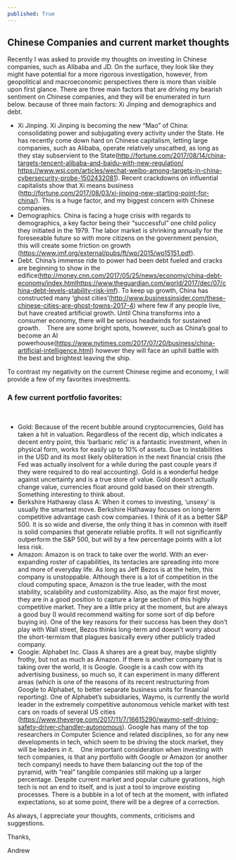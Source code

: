 ```yaml
---
published: True
---
```

## Chinese Companies and current market thoughts

Recently I was asked to provide my thoughts on investing in Chinese companies, such as Alibaba and JD. On the surface, they look like they might have potential for a more rigorous investigation, however, from geopolitical and macroeconomic perspectives there is more than visible upon first glance. There are three main factors that are driving my bearish sentiment on Chinese companies, and they will be enumerated in turn below. because of three main factors: Xi Jinping and demographics and debt.
 
* Xi Jinping.  Xi Jinping is becoming the new “Mao” of China: consolidating power and subjugating every activity under the State. He has recently come down hard on Chinese capitalism, letting large companies, such as Alibaba, operate relatively unscathed, as long as they stay subservient to the State(http://fortune.com/2017/08/14/china-targets-tencent-alibaba-and-baidu-with-new-regulation/ https://www.wsj.com/articles/wechat-weibo-among-targets-in-china-cybersecurity-probe-1502432081). Recent crackdowns on influential capitalists show that Xi means business (http://fortune.com/2017/08/03/xi-jinping-new-starting-point-for-china/). This is a huge factor, and my biggest concern with Chinese companies.
 
* Demographics. China is facing a huge crisis with regards to demographics, a key factor being their “successful” one child policy they initiated in the 1979. The labor market is shrinking annually for the foreseeable future so with more citizens on the government pension, this will create some friction on growth (https://www.imf.org/external/pubs/ft/wp/2015/wp15151.pdf).
 
* Debt. China’s immense ride to power had been debt fueled and cracks are beginning to show in the edifice(http://money.cnn.com/2017/05/25/news/economy/china-debt-economy/index.htmlhttps://www.theguardian.com/world/2017/dec/07/china-debt-levels-stability-risk-imf). To keep up growth, China has constructed many ‘ghost cities’(http://www.businessinsider.com/these-chinese-cities-are-ghost-towns-2017-4) where few if any people live, but have created artificial growth. Until China transforms into a consumer economy, there will be serious headwinds for sustained growth. 
 
There are some bright spots, however, such as China’s goal to become an AI powerhouse(https://www.nytimes.com/2017/07/20/business/china-artificial-intelligence.html) however they will face an uphill battle with the best and brightest leaving the ship.



To contrast my negativity on the current Chinese regime and economy, I will provide a few of my favorites investments. 
### A few current portfolio favorites: 
 
* Gold: Because of the recent bubble around cryptocurrencies, Gold has taken a hit in valuation. Regardless of the recent dip, which indicates a decent entry point, this ‘barbaric relic’ is a fantastic investment, when in physical form, works for easily up to 10% of assets. Due to instabilities in the USD and its most likely obliteration in the next financial crisis (the Fed was actually insolvent for a while during the past couple years if they were required to do real accounting). Gold is a wonderful hedge against uncertainty and is a true store of value. Gold doesn’t actually change value, currencies float around gold based on their strength. Something interesting to think about.  
 
* Berkshire Hathaway class A: When it comes to investing, ‘unsexy’ is usually the smartest move. Berkshire Hathaway focuses on long-term competitive advantage cash cow companies. I think of it as a better S&P 500. It is so wide and diverse, the only thing it has in common with itself is solid companies that generate reliable profits. It will not significantly outperform the S&P 500, but will by a few percentage points with a lot less risk. 
 
* Amazon: Amazon is on track to take over the world. With an ever-expanding roster of capabilities, its tentacles are spreading into more and more of everyday life. As long as Jeff Bezos is at the helm, this company is unstoppable. Although there is a lot of competition in the cloud computing space, Amazon is the true leader, with the most stability, scalability and customizability. Also, as the major first mover, they are in a good position to capture a large section of this highly competitive market. They are a little pricy at the moment, but are always a good buy (I would recommend waiting for some sort of dip before buying in). One of the key reasons for their success has been they don’t play with Wall street, Bezos thinks long-term and doesn’t worry about the short-termism that plagues basically every other publicly traded company. 
 
* Google: Alphabet Inc. Class A shares are a great buy, maybe slightly frothy, but not as much as Amazon. If there is another company that is taking over the world, it is Google. Google is a cash cow with its advertising business, so much so, it can experiment in many different areas (which is one of the reasons of its recent restructuring from Google to Alphabet, to better separate business units for financial reporting). One of Alphabet’s subsidiaries, Waymo, is currently the world leader in the extremely competitive autonomous vehicle market with test cars on roads of several US cities (https://www.theverge.com/2017/11/7/16615290/waymo-self-driving-safety-driver-chandler-autonomous). Google has many of the top researchers in Computer Science and related disciplines, so for any new developments in tech, which seem to be driving the stock market, they will be leaders in it. 
 
One important consideration when investing with tech companies, is that any portfolio with Google or Amazon (or another tech company) needs to have them balancing out the top of the pyramid, with “real” tangible companies still making up a larger percentage. Despite current market and popular culture gyrations, high tech is not an end to itself, and is just a tool to improve existing processes. There is a bubble in a lot of tech at the moment, with inflated expectations, so at some point, there will be a degree of a correction. 

As always, I appreciate your thoughts, comments, criticisms and suggestions.

Thanks, 

Andrew
